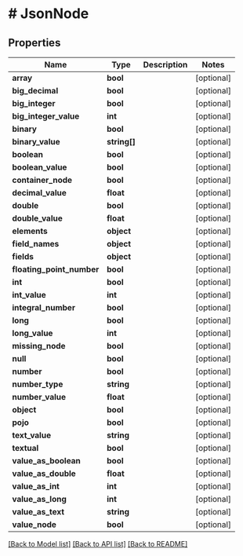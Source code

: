 # # JsonNode

## Properties

Name | Type | Description | Notes
------------ | ------------- | ------------- | -------------
**array** | **bool** |  | [optional]
**big_decimal** | **bool** |  | [optional]
**big_integer** | **bool** |  | [optional]
**big_integer_value** | **int** |  | [optional]
**binary** | **bool** |  | [optional]
**binary_value** | **string[]** |  | [optional]
**boolean** | **bool** |  | [optional]
**boolean_value** | **bool** |  | [optional]
**container_node** | **bool** |  | [optional]
**decimal_value** | **float** |  | [optional]
**double** | **bool** |  | [optional]
**double_value** | **float** |  | [optional]
**elements** | **object** |  | [optional]
**field_names** | **object** |  | [optional]
**fields** | **object** |  | [optional]
**floating_point_number** | **bool** |  | [optional]
**int** | **bool** |  | [optional]
**int_value** | **int** |  | [optional]
**integral_number** | **bool** |  | [optional]
**long** | **bool** |  | [optional]
**long_value** | **int** |  | [optional]
**missing_node** | **bool** |  | [optional]
**null** | **bool** |  | [optional]
**number** | **bool** |  | [optional]
**number_type** | **string** |  | [optional]
**number_value** | **float** |  | [optional]
**object** | **bool** |  | [optional]
**pojo** | **bool** |  | [optional]
**text_value** | **string** |  | [optional]
**textual** | **bool** |  | [optional]
**value_as_boolean** | **bool** |  | [optional]
**value_as_double** | **float** |  | [optional]
**value_as_int** | **int** |  | [optional]
**value_as_long** | **int** |  | [optional]
**value_as_text** | **string** |  | [optional]
**value_node** | **bool** |  | [optional]

[[Back to Model list]](../../README.md#models) [[Back to API list]](../../README.md#endpoints) [[Back to README]](../../README.md)
